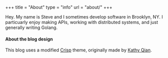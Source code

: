 +++
title = "About"
type = "info"
url = "about/"
+++

Hey.
My name is Steve and I sometimes develop software in Brooklyn, NY.
I particuarly enjoy making APIs, working with distributed systems, and just generally writing Golang.

#### About the blog design

This blog uses a modified [Crisp](https://github.com/kathyqian/crisp-ghost-theme) theme, originally made by [Kathy Qian](https://kathyqian.com).